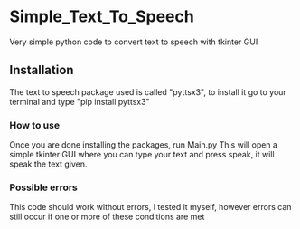 # Simple_Text_To_Speech
Very simple python code to convert text to speech with tkinter GUI
## Installation 
The text to speech package used is called "pyttsx3", to install it go to your terminal and type "pip install pyttsx3"
### How to use
Once you are done installing the packages, run Main.py 
This will open a simple tkinter GUI where you can type your text and press speak, it will speak the text given.
### Possible errors
This code should work without errors, I tested it myself, however errors can still occur if one or more of these conditions are met
